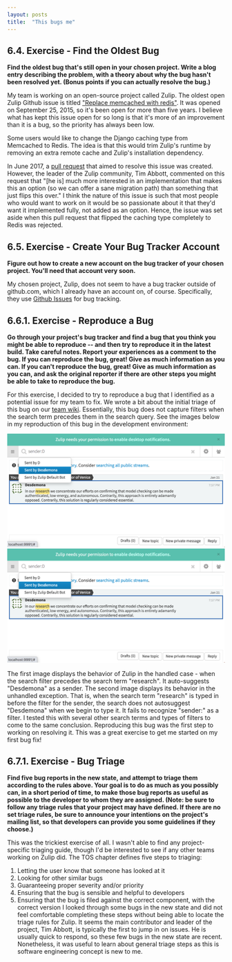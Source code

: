 ```yaml
---
layout: posts
title:  "This bugs me"
---
```

## 6.4. Exercise - Find the Oldest Bug
**Find the oldest bug that's still open in your chosen project. Write a blog entry describing the problem, with a theory about why the bug hasn't been resolved yet. (Bonus points if you can actually resolve the bug.)**

My team is working on an open-source project called Zulip. The oldest open Zulip Github issue is titled ["Replace memcached with redis"](https://github.com/zulip/zulip/issues/16). It was opened on September 25, 2015, so it's been open for more than five years. I believe what has kept this issue open for so long is that it's more of an improvement than it is a bug, so the priority has always been low. 

Some users would like to change the Django caching type from Memcached to Redis. The idea is that this would trim Zulip's runtime by removing an extra remote cache and Zulip's installation dependency. 

In June 2017, a [pull request](https://github.com/zulip/zulip/pull/5224) that aimed to resolve this issue was created. However, the leader of the Zulip community, Tim Abbott, commented on this request that "[he is] much more interested in an implementation that makes this an option (so we can offer a sane migration path) than something that just flips this over." I think the nature of this issue is such that most people who would want to work on it would be so passionate about it that they'd want it implemented fully, not added as an option. Hence, the issue was set aside when this pull request that flipped the caching type completely to Redis was rejected.


## 6.5. Exercise - Create Your Bug Tracker Account
**Figure out how to create a new account on the bug tracker of your chosen project. You'll need that account very soon.**

My chosen project, Zulip, does not seem to have a bug tracker outside of github.com, which I already have an account on, of course. Specifically, they use [Github Issues](https://github.com/zulip/zulip/issues) for bug tracking.


## 6.6.1. Exercise - Reproduce a Bug
**Go through your project's bug tracker and find a bug that you think you might be able to reproduce -- and then try to reproduce it in the latest build. Take careful notes. Report your experiences as a comment to the bug. If you can reproduce the bug, great! Give as much information as you can. If you can't reproduce the bug, great! Give as much information as you can, and ask the original reporter if there are other steps you might be able to take to reproduce the bug.**

For this exercise, I decided to try to reproduce a bug that I identified as a potential issue for my team to fix. We wrote a bit about the initial triage of this bug on our [team wiki](https://github.com/CSCI-462-02-2021/404-Name-Not-Found/wiki/Ideas-for-Contributing-to-Project). Essentially, this bug does not capture filters when the search term precedes them in the search query. See the images below in my reproduction of this bug in the development environment: 

<img src="https://github.com/jannekemorin/jannekemorin.github.io/blob/master/assets/images/autocomplete.png" width="700">

<img src="https://github.com/jannekemorin/jannekemorin.github.io/blob/master/assets/images/autocomplete.png" width="700">

The first image displays the behavior of Zulip in the handled case - when the search filter precedes the search term "research". It auto-suggests "Desdemona" as a sender. The second image displays its behavior in the unhandled exception. That is, when the search term "research" is typed in before the filter for the sender, the search does not autosuggest "Desdemona" when we begin to type it. It fails to recognize "sender:" as a filter. I tested this with several other search terms and types of filters to come to the same conclusion. Reproducing this bug was the first step to working on resolving it. This was a great exercise to get me started on my first bug fix!


## 6.7.1. Exercise - Bug Triage
**Find five bug reports in the new state, and attempt to triage them according to the rules above. Your goal is to do as much as you possibly can, in a short period of time, to make those bug reports as useful as possible to the developer to whom they are assigned. (Note: be sure to follow any triage rules that your project may have defined. If there are no set triage rules, be sure to announce your intentions on the project's mailing list, so that developers can provide you some guidelines if they choose.)**

This was the trickiest exercise of all. I wasn't able to find any project-specific triaging guide, though I'd be interested to see if any other teams working on Zulip did. The TOS chapter defines five steps to triaging:
1. Letting the user know that someone has looked at it
2. Looking for other similar bugs
3. Guaranteeing proper severity and/or priority
4. Ensuring that the bug is sensible and helpful to developers
5. Ensuring that the bug is filed against the correct component, with the correct version
I  looked through some bugs in the new state and did not feel comfortable completing these steps without being able to locate the triage rules for Zulip. It seems the main contributor and leader of the project, Tim Abbott, is typically the first to jump in on issues. He is usually quick to respond, so these few bugs in the new state are recent. Nonetheless, it was useful to learn about general triage steps as this is software engineering concept is new to me.

